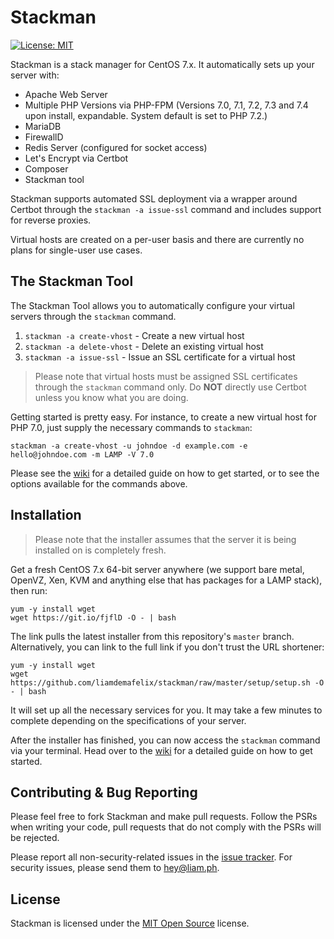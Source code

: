 # Stackman

[![License: MIT](https://img.shields.io/badge/License-MIT-yellow.svg)](https://opensource.org/licenses/MIT)

Stackman is a stack manager for CentOS 7.x. It automatically sets up your server with:

* Apache Web Server
* Multiple PHP Versions via PHP-FPM (Versions 7.0, 7.1, 7.2, 7.3 and 7.4 upon install, expandable. System default is set to PHP 7.2.)
* MariaDB
* FirewallD
* Redis Server (configured for socket access)
* Let's Encrypt via Certbot
* Composer
* Stackman tool

Stackman supports automated SSL deployment via a wrapper around Certbot through the `stackman -a issue-ssl` command and includes support for reverse proxies.

Virtual hosts are created on a per-user basis and there are currently no plans for single-user use cases.

## The Stackman Tool

The Stackman Tool allows you to automatically configure your virtual servers through the `stackman` command.

1. `stackman -a create-vhost` - Create a new virtual host
2. `stackman -a delete-vhost` - Delete an existing virtual host
3. `stackman -a issue-ssl` - Issue an SSL certificate for a virtual host

> Please note that virtual hosts must be assigned SSL certificates through the `stackman` command only. Do **NOT** directly use Certbot unless you know what you are doing.

Getting started is pretty easy. For instance, to create a new virtual host for PHP 7.0, just supply the necessary commands to `stackman`:

```
stackman -a create-vhost -u johndoe -d example.com -e hello@johndoe.com -m LAMP -V 7.0
```

Please see the [wiki](https://github.com/liamdemafelix/stackman/wiki) for a detailed guide on how to get started, or to see the options available for the commands above.

## Installation

> Please note that the installer assumes that the server it is being installed on is completely fresh.

Get a fresh CentOS 7.x 64-bit server anywhere (we support bare metal, OpenVZ, Xen, KVM and anything else that has packages for a LAMP stack), then run:

```
yum -y install wget
wget https://git.io/fjflD -O - | bash
```

The link pulls the latest installer from this repository's `master` branch. Alternatively, you can link to the full link if you don't trust the URL shortener:

```
yum -y install wget
wget https://github.com/liamdemafelix/stackman/raw/master/setup/setup.sh -O - | bash
```

It will set up all the necessary services for you. It may take a few minutes to complete depending on the specifications of your server.

After the installer has finished, you can now access the `stackman` command via your terminal. Head over to the [wiki](https://github.com/liamdemafelix/stackman/wiki) for a detailed guide on how to get started.

## Contributing & Bug Reporting

Please feel free to fork Stackman and make pull requests. Follow the PSRs when writing your code, pull requests that do not comply with the PSRs will be rejected.

Please report all non-security-related issues in the [issue tracker](https://github.com/liamdemafelix/stackman/issues). For security issues, please send them to [hey@liam.ph](mailto:hey@liam.ph).

## License

Stackman is licensed under the [MIT Open Source](https://github.com/liamdemafelix/stackman/blob/master/LICENSE.md) license.